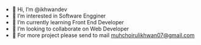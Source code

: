 - 👋 Hi, I’m @ikhwandev
- 👀 I’m interested in Software Engginer
- 🌱 I’m currently learning Front End Developer
- 💞️ I’m looking to collaborate on Web Developer
- 📧 For more project please send to mail muhchoirulikhwan07@gmail.com


<!---
ikhwandev/ikhwandev is a ✨ special ✨ repository because its `README.md` (this file) appears on your GitHub profile.
You can click the Preview link to take a look at your changes.
--->

